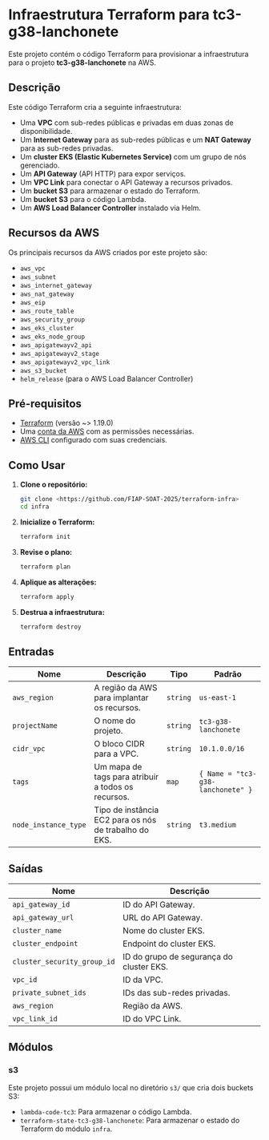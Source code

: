 # Infraestrutura Terraform para tc3-g38-lanchonete

Este projeto contém o código Terraform para provisionar a infraestrutura para o projeto **tc3-g38-lanchonete** na AWS.

## Descrição

Este código Terraform cria a seguinte infraestrutura:

*   Uma **VPC** com sub-redes públicas e privadas em duas zonas de disponibilidade.
*   Um **Internet Gateway** para as sub-redes públicas e um **NAT Gateway** para as sub-redes privadas.
*   Um **cluster EKS (Elastic Kubernetes Service)** com um grupo de nós gerenciado.
*   Um **API Gateway** (API HTTP) para expor serviços.
*   Um **VPC Link** para conectar o API Gateway a recursos privados.
*   Um **bucket S3** para armazenar o estado do Terraform.
*   Um **bucket S3** para o código Lambda.
*   Um **AWS Load Balancer Controller** instalado via Helm.

## Recursos da AWS

Os principais recursos da AWS criados por este projeto são:

*   `aws_vpc`
*   `aws_subnet`
*   `aws_internet_gateway`
*   `aws_nat_gateway`
*   `aws_eip`
*   `aws_route_table`
*   `aws_security_group`
*   `aws_eks_cluster`
*   `aws_eks_node_group`
*   `aws_apigatewayv2_api`
*   `aws_apigatewayv2_stage`
*   `aws_apigatewayv2_vpc_link`
*   `aws_s3_bucket`
*   `helm_release` (para o AWS Load Balancer Controller)

## Pré-requisitos

*   [Terraform](https://www.terraform.io/downloads.html) (versão ~> 1.19.0)
*   Uma [conta da AWS](https://aws.amazon.com/premiumsupport/knowledge-center/create-and-activate-aws-account/) com as permissões necessárias.
*   [AWS CLI](https://aws.amazon.com/cli/) configurado com suas credenciais.

## Como Usar

1.  **Clone o repositório:**
    ```bash
    git clone <https://github.com/FIAP-SOAT-2025/terraform-infra>
    cd infra
    ```

2.  **Inicialize o Terraform:**
    ```bash
    terraform init
    ```

3.  **Revise o plano:**
    ```bash
    terraform plan
    ```

4.  **Aplique as alterações:**
    ```bash
    terraform apply
    ```

5.  **Destrua a infraestrutura:**
    ```bash
    terraform destroy
    ```

## Entradas

| Nome                 | Descrição                               | Tipo   | Padrão                 |
| -------------------- | ----------------------------------------- | ------ | ---------------------- |
| `aws_region`         | A região da AWS para implantar os recursos.   | `string` | `us-east-1`            |
| `projectName`        | O nome do projeto.                  | `string` | `tc3-g38-lanchonete`   |
| `cidr_vpc`           | O bloco CIDR para a VPC.               | `string` | `10.1.0.0/16`          |
| `tags`               | Um mapa de tags para atribuir a todos os recursos. | `map`    | `{ Name = "tc3-g38-lanchonete" }` |
| `node_instance_type` | Tipo de instância EC2 para os nós de trabalho do EKS. | `string` | `t3.medium`            |

## Saídas

| Nome                        | Descrição                             |
| --------------------------- | --------------------------------------- |
| `api_gateway_id`            | ID do API Gateway.                  |
| `api_gateway_url`           | URL do API Gateway.                 |
| `cluster_name`              | Nome do cluster EKS.                |
| `cluster_endpoint`          | Endpoint do cluster EKS.            |
| `cluster_security_group_id` | ID do grupo de segurança do cluster EKS.   |
| `vpc_id`                    | ID da VPC.                          |
| `private_subnet_ids`        | IDs das sub-redes privadas.             |
| `aws_region`                | Região da AWS.                             |
| `vpc_link_id`               | ID do VPC Link.                     |

## Módulos

### s3

Este projeto possui um módulo local no diretório `s3/` que cria dois buckets S3:

*   `lambda-code-tc3`: Para armazenar o código Lambda.
*   `terraform-state-tc3-g38-lanchonete`: Para armazenar o estado do Terraform do módulo `infra`.